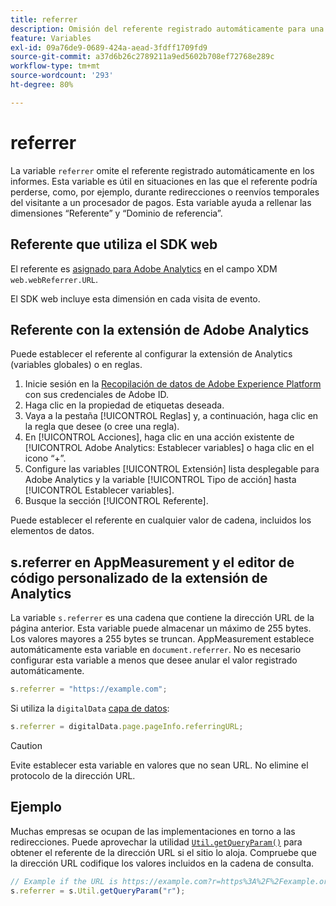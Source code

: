 ```yaml
---
title: referrer
description: Omisión del referente registrado automáticamente para una visita.
feature: Variables
exl-id: 09a76de9-0689-424a-aead-3fdff1709fd9
source-git-commit: a37d6b26c2789211a9ed5602b708ef72768e289c
workflow-type: tm+mt
source-wordcount: '293'
ht-degree: 80%

---
```


# referrer

La variable `referrer` omite el referente registrado automáticamente en los informes. Esta variable es útil en situaciones en las que el referente podría perderse, como, por ejemplo, durante redirecciones o reenvíos temporales del visitante a un procesador de pagos. Esta variable ayuda a rellenar las dimensiones “Referente” y “Dominio de referencia”.

## Referente que utiliza el SDK web

El referente es [asignado para Adobe Analytics](https://experienceleague.adobe.com/docs/analytics/implementation/aep-edge/variable-mapping.html?lang=es) en el campo XDM `web.webReferrer.URL`.

El SDK web incluye esta dimensión en cada visita de evento.

## Referente con la extensión de Adobe Analytics

Puede establecer el referente al configurar la extensión de Analytics (variables globales) o en reglas.

1. Inicie sesión en la [Recopilación de datos de Adobe Experience Platform](https://experience.adobe.com/data-collection) con sus credenciales de Adobe ID.
2. Haga clic en la propiedad de etiquetas deseada.
3. Vaya a la pestaña [!UICONTROL Reglas] y, a continuación, haga clic en la regla que desee (o cree una regla).
4. En [!UICONTROL Acciones], haga clic en una acción existente de [!UICONTROL Adobe Analytics: Establecer variables] o haga clic en el icono “+”.
5. Configure las variables [!UICONTROL Extensión] lista desplegable para Adobe Analytics y la variable [!UICONTROL Tipo de acción] hasta [!UICONTROL Establecer variables].
6. Busque la sección [!UICONTROL Referente].

Puede establecer el referente en cualquier valor de cadena, incluidos los elementos de datos.

## s.referrer en AppMeasurement y el editor de código personalizado de la extensión de Analytics

La variable `s.referrer` es una cadena que contiene la dirección URL de la página anterior. Esta variable puede almacenar un máximo de 255 bytes. Los valores mayores a 255 bytes se truncan. AppMeasurement establece automáticamente esta variable en `document.referrer`. No es necesario configurar esta variable a menos que desee anular el valor registrado automáticamente.

```js
s.referrer = "https://example.com";
```

Si utiliza la `digitalData` [capa de datos](../../prepare/data-layer.md):

```js
s.referrer = digitalData.page.pageInfo.referringURL;
```

>[!CAUTION]
>
>Evite establecer esta variable en valores que no sean URL. No elimine el protocolo de la dirección URL.

## Ejemplo

Muchas empresas se ocupan de las implementaciones en torno a las redirecciones. Puede aprovechar la utilidad [`Util.getQueryParam()`](../functions/util-getqueryparam.md) para obtener el referente de la dirección URL si el sitio lo aloja. Compruebe que la dirección URL codifique los valores incluidos en la cadena de consulta.

```js
// Example if the URL is https://example.com?r=https%3A%2F%2Fexample.org
s.referrer = s.Util.getQueryParam("r");
```
